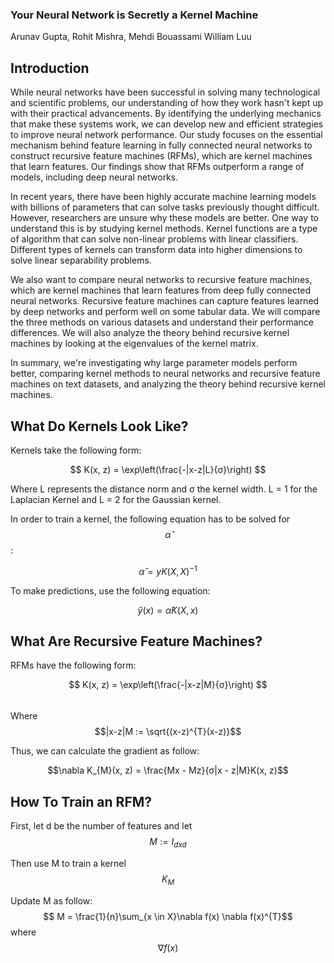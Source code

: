 ### Your Neural Network is Secretly a Kernel Machine

Arunav Gupta, Rohit Mishra, Mehdi Bouassami William Luu

## Introduction

While neural networks have been successful in solving many technological and scientific problems, our understanding of how they work hasn't kept up with their practical advancements. By identifying the underlying mechanics that make these systems work, we can develop new and efficient strategies to improve neural network performance. Our study focuses on the essential mechanism behind feature learning in fully connected neural networks to construct recursive feature machines (RFMs), which are kernel machines that learn features. Our findings show that RFMs outperform a range of models, including deep neural networks.

In recent years, there have been highly accurate machine learning models with billions of parameters that can solve tasks previously thought difficult. However, researchers are unsure why these models are better. One way to understand this is by studying kernel methods. Kernel functions are a type of algorithm that can solve non-linear problems with linear classifiers. Different types of kernels can transform data into higher dimensions to solve linear separability problems.

We also want to compare neural networks to recursive feature machines, which are kernel machines that learn features from deep fully connected neural networks. Recursive feature machines can capture features learned by deep networks and perform well on some tabular data. We will compare the three methods on various datasets and understand their performance differences. We will also analyze the theory behind recursive kernel machines by looking at the eigenvalues of the kernel matrix.

In summary, we're investigating why large parameter models perform better, comparing kernel methods to neural networks and recursive feature machines on text datasets, and analyzing the theory behind recursive kernel machines.

## What Do Kernels Look Like?

Kernels take the following form: 

$$
K(x, z) = \exp\left(\frac{-|x-z|L}{σ}\right)
$$


Where L represents the distance norm and σ the kernel width.
L = 1 for the Laplacian Kernel and L = 2 for the Gaussian kernel.

In order to train a kernel, the following equation has to be solved for $$\hat{\alpha}$$:

$$\hat{\alpha} = yK(X, X)^{-1}$$

To make predictions, use the following equation:

$$\hat{y}(x) = \hat{\alpha}K(X, x)$$

## What Are Recursive Feature Machines?

RFMs have the following form:

$$
K(x, z) = \exp\left(\frac{-|x-z|M}{σ}\right)
$$       $$\quad$$ Where $$|x-z|M := \sqrt{(x-z)^{T}(x-z)}$$

Thus, we can calculate the gradient as follow: 

 $$\nabla K_{M}(x, z) = \frac{Mx - Mz}{σ|x - z|M}K(x, z)$$

 ## How To Train an RFM?

First, let d be the number of features and let $$M := I_{dxd}$$

Then use M to train a kernel $$K_{M}$$

Update M as follow: $$ M = \frac{1}{n}\sum_{x \in X}\nabla f(x) \nabla f(x)^{T}$$ where $$ \nabla f(x) $$





